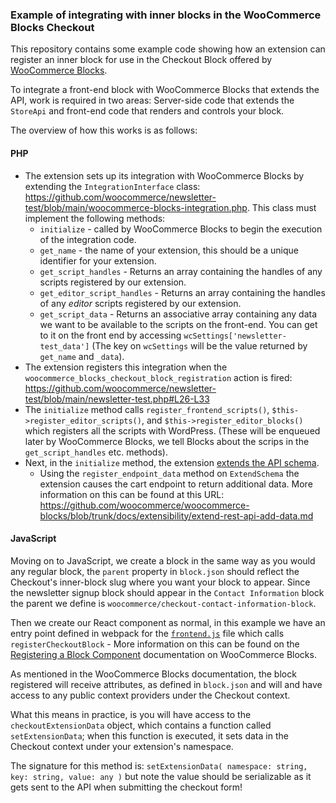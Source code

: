 ### Example of integrating with inner blocks in the WooCommerce Blocks Checkout

This repository contains some example code showing how an extension can register an inner block for use in the Checkout
Block offered by [WooCommerce Blocks](https://github.com/woocommerce/woocommerce-blocks).

To integrate a front-end block with WooCommerce Blocks that extends the API, work is required in two areas:
Server-side code that extends the `StoreApi` and front-end code that renders and controls your block.

The overview of how this works is as follows:

#### PHP

- The extension sets up its integration with WooCommerce Blocks by extending the `IntegrationInterface` class:
https://github.com/woocommerce/newsletter-test/blob/main/woocommerce-blocks-integration.php. This class must implement the following methods:
  - `initialize` - called by WooCommerce Blocks to begin the execution of the integration code.
  - `get_name` - the name of your extension, this should be a unique identifier for your extension.
  - `get_script_handles` - Returns an array containing the handles of any scripts registered by our extension.
  - `get_editor_script_handles` - Returns an array containing the handles of any _editor_ scripts registered by our
extension.
  - `get_script_data` - Returns an associative array containing any data we want to be available to the scripts on the
front-end. You can get to it on the front end by accessing `wcSettings['newsletter-test_data']` (The key on `wcSettings`
will be the value returned by `get_name` and `_data`).
- The extension registers this integration when the `woocommerce_blocks_checkout_block_registration` action is fired:
https://github.com/woocommerce/newsletter-test/blob/main/newsletter-test.php#L26-L33
- The `initialize` method calls  `register_frontend_scripts()`, `$this->register_editor_scripts()`, and
`$this->register_editor_blocks()` which registers all the scripts with WordPress. (These will be enqueued later by WooCommerce Blocks, we tell Blocks about the scrips in the `get_script_handles` etc. methods).
- Next, in the `initialize` method, the extension
[extends the API schema](https://github.com/woocommerce/newsletter-test/blob/main/woocommerce-blocks-integration.php#L141).
  - Using the `register_endpoint_data` method on `ExtendSchema` the extension causes the cart endpoint to return
additional data. More information on this can be found at this URL: https://github.com/woocommerce/woocommerce-blocks/blob/trunk/docs/extensibility/extend-rest-api-add-data.md

#### JavaScript

Moving on to JavaScript, we create a block in the same way as you would any regular block, the `parent` property in
`block.json` should reflect the Checkout's inner-block slug where you want your block to appear. Since the newsletter
signup block should appear in the `Contact Information` block the parent we define is
`woocommerce/checkout-contact-information-block`.

Then we create our React component as normal, in this example we have an entry point defined in webpack for the
[`frontend.js`](https://github.com/woocommerce/newsletter-test/blob/main/assets/js/checkout-newsletter-subscription-block/frontend.js) 
file which calls `registerCheckoutBlock` - More information on this can be found on the [Registering a Block Component](https://github.com/woocommerce/woocommerce-blocks/blob/trunk/packages/checkout/blocks-registry/README.md#registercheckoutblock-options-) documentation on WooCommerce Blocks.


As mentioned in the WooCommerce Blocks documentation, the block registered will receive attributes, as defined in
`block.json` and will and have access to any public context providers under the Checkout context.

What this means in practice, is you will have access to the `checkoutExtensionData` object, which contains a function
called `setExtensionData`; when this function is executed, it sets data in the Checkout context under your extension's namespace.

The signature for this method is: `setExtensionData( namespace: string, key: string, value: any )` but note the value
should be serializable as it gets sent to the API when submitting the checkout form!

